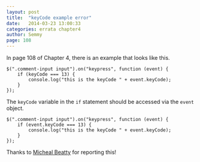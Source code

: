 ```yaml
---
layout: post
title:  "keyCode example error"
date:   2014-03-23 13:00:33
categories: errata chapter4
author: Semmy
page: 108
---
```


In page 108 of Chapter 4, there is an example that looks like this.

    $(".comment-input input").on("keypress", function (event) {
        if (keyCode === 13) {
            console.log("this is the keyCode " + event.keyCode);
        }
    });

The `keyCode` variable in the `if` statement should be accessed via the `event`
object.

    $(".comment-input input").on("keypress", function (event) {
        if (event.keyCode === 13) {
            console.log("this is the keyCode " + event.keyCode);
        }
    });

Thanks to [Micheal Beatty](https://twitter.com/mwbeatty) for reporting this!
